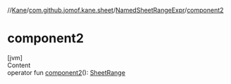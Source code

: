 //[Kane](../../index.md)/[com.github.jomof.kane.sheet](../index.md)/[NamedSheetRangeExpr](index.md)/[component2](component2.md)



# component2  
[jvm]  
Content  
operator fun [component2](component2.md)(): [SheetRange](../-sheet-range/index.md)  



